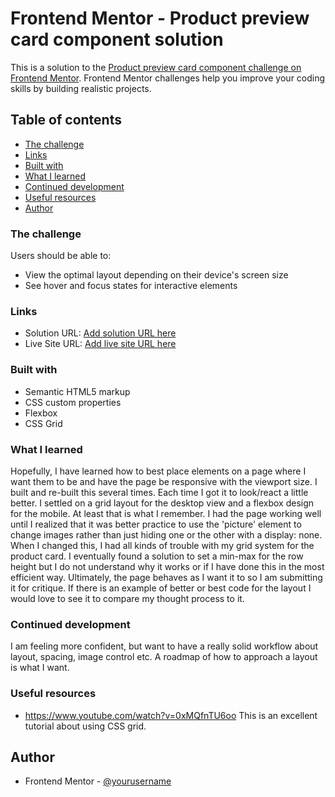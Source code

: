 # Frontend Mentor - Product preview card component solution

This is a solution to the [Product preview card component challenge on Frontend Mentor](https://www.frontendmentor.io/challenges/product-preview-card-component-GO7UmttRfa). Frontend Mentor challenges help you improve your coding skills by building realistic projects. 

## Table of contents


  - [The challenge](#the-challenge)
  - [Links](#links)
  - [Built with](#built-with)
  - [What I learned](#what-i-learned)
  - [Continued development](#continued-development)
  - [Useful resources](#useful-resources)
  - [Author](#author)



### The challenge

Users should be able to:

- View the optimal layout depending on their device's screen size
- See hover and focus states for interactive elements



### Links

- Solution URL: [Add solution URL here](https://github.com/danieleugenevoigt/product-preview-card-component-main)
- Live Site URL: [Add live site URL here](https://danieleugenevoigt.github.io/product-preview-card-component-main/)



### Built with

- Semantic HTML5 markup
- CSS custom properties
- Flexbox
- CSS Grid



### What I learned

Hopefully, I have learned how to best place elements on a page where I want them to be and have the page be responsive with the viewport size.  I built and re-built this several times.  Each time I got it to look/react a little better.  I settled on a grid layout for the desktop view and a flexbox design for the mobile.  At least that is what I remember.  I had the page working well until I realized that it was better practice to use the 'picture' element to change images rather than just hiding one or the other with a display: none.  When I changed this, I had all kinds of trouble with my grid system for the product card.  I eventually found a solution to set a min-max for the row height but I do not understand why it works or if I have done this in the most efficient way.  Ultimately, the page behaves as I want it to so I am submitting it for critique.  If there is an example of better or best code for the layout I would love to see it to compare my thought process to it.


### Continued development

I am feeling more confident, but want to have a really solid workflow about layout, spacing, image control etc.  A roadmap of how to approach a layout is what I want.


### Useful resources

- https://www.youtube.com/watch?v=0xMQfnTU6oo  This is an excellent tutorial about using CSS grid.


## Author


- Frontend Mentor - [@yourusername](https://www.frontendmentor.io/profile/danieleugenevoigt)





